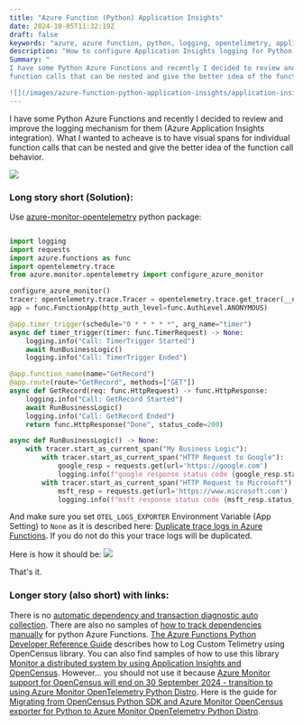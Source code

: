 ```yaml
---
title: "Azure Function (Python) Application Insights"
date: 2024-10-05T11:32:19Z
draft: false
keywords: "azure, azure function, python, logging, opentelimetry, application insights"
description: "How to configure Application Insights logging for Python Azure Function"
Summary: "
I have some Python Azure Functions and recently I decided to review and improve the logging mechanism for them (Azure Application Insights integration). What I wanted to acheave is to have visual spans for individual
function calls that can be nested and give the better idea of the function call behavior.

![](/images/azure-function-python-application-insights/application-insights-spans.png)"
---
```


I have some Python Azure Functions and recently I decided to review and improve the logging mechanism for them (Azure Application Insights integration). What I wanted to acheave is to have visual spans for individual
function calls that can be nested and give the better idea of the function call behavior.

![](/images/azure-function-python-application-insights/application-insights-spans.png)

### Long story short (Solution):

Use [azure-monitor-opentelemetry](https://pypi.org/project/azure-monitor-opentelemetry/) python package:

``` python

import logging
import requests
import azure.functions as func
import opentelemetry.trace
from azure.monitor.opentelemetry import configure_azure_monitor

configure_azure_monitor()
tracer: opentelemetry.trace.Tracer = opentelemetry.trace.get_tracer(__name__)
app = func.FunctionApp(http_auth_level=func.AuthLevel.ANONYMOUS)

@app.timer_trigger(schedule="0 * * * * *", arg_name="timer")
async def timer_trigger(timer: func.TimerRequest) -> None:
    logging.info("Call: TimerTrigger Started")
    await RunBusinessLogic()
    logging.info("Call: TimerTrigger Ended")

@app.function_name(name="GetRecord")
@app.route(route="GetRecord", methods=["GET"])
async def GetRecord(req: func.HttpRequest) -> func.HttpResponse:
    logging.info("Call: GetRecord Started")
    await RunBusinessLogic()
    logging.info("Call: GetRecord Ended")
    return func.HttpResponse("Done", status_code=200)

async def RunBusinessLogic() -> None:
    with tracer.start_as_current_span("My Business Logic"):
        with tracer.start_as_current_span("HTTP Request to Google"):
            google_resp = requests.get(url='https://google.com')
            logging.info(f"google response status code {google_resp.status_code}")
        with tracer.start_as_current_span("HTTP Request to Microsoft"):
            msft_resp = requests.get(url='https://www.microsoft.com')
            logging.info(f"msft response status code {msft_resp.status_code}")

```

And make sure you set `OTEL_LOGS_EXPORTER` Environment Variable (App Setting) to `None` as it is described here: [Duplicate trace logs in Azure Functions](https://learn.microsoft.com/en-us/troubleshoot/azure/azure-monitor/app-insights/telemetry/opentelemetry-troubleshooting-python#duplicate-trace-logs-in-azure-functions). If you do not do this your trace logs will be duplicated.

Here is how it should be:
![](/images/azure-function-python-application-insights/application-insights-plain.png)

That's it.

### Longer story (also short) with links:

There is no [automatic dependency and transaction diagnostic auto collection](https://learn.microsoft.com/en-us/azure/azure-monitor/app/asp-net-dependencies#dependency-auto-collection). There are also no samples of [how to track dependencies manually](https://learn.microsoft.com/en-us/azure/azure-monitor/app/api-custom-events-metrics#trackdependency) for python Azure Functions. [The Azure Functions Python Developer Reference Guide](https://learn.microsoft.com/en-us/azure/azure-functions/functions-reference-python?tabs=get-started%2Casgi%2Capplication-level&pivots=python-mode-decorators#log-custom-telemetry) describes how to Log Custom Telimetry using OpenCensus library. You can
also find samples of how to use this library [Monitor a distributed system by using Application Insights and OpenCensus](https://learn.microsoft.com/en-us/azure/architecture/guide/devops/monitor-with-opencensus-application-insights). However... you should not use it because [Azure Monitor support for OpenCensus will end on 30 September 2024 - transition to using Azure Monitor OpenTelemetry Python Distro](https://azure.microsoft.com/en-us/updates/python-opencensus-retirement/#:~:text=On%2030%20September%202024%2C%20we,a%20single%20line%2Dof%2Dcode). Here is the guide for [Migrating from OpenCensus Python SDK and Azure Monitor OpenCensus exporter for Python to Azure Monitor OpenTelemetry Python Distro](https://learn.microsoft.com/en-us/azure/azure-monitor/app/opentelemetry-python-opencensus-migrate).